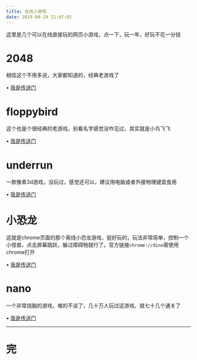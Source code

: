 ```yaml
---
title: 在线小游戏
date: 2019-08-19 21:07:02
---
```


这里是几个可以在线直接玩的网页小游戏，点一下，玩一年，好玩不花一分钱

# 2048
相信这个不用多说，大家都知道的，经典老游戏了

• [我是传送门](404/game/2048/)

# floppybird
这个也是个很经典的老游戏，别看名字感觉没咋见过，其实就是小鸟飞飞

• [我是传送门](/404/game/floppybird/)

# underrun
一款像素3d游戏，没玩过，感觉还可以，建议用电脑或者外接物理键盘食用

• [我是传送门](/404/game/underrun/)

# 小恐龙
这就是chrome页面的那个离线小恐龙游戏，挺好玩的，玩法非常简单，控制一个小怪兽，点击屏幕跳跃，躲过障碍物就行了。官方链接``chrome://dino``需使用chrome打开

• [我是传送门](/404/game/dinosaur/)

# nano
一个非常烧脑的游戏，难的不谈了，几十万人玩过这游戏，就七十几个通关了

• [我是传送门](http://nazo.one-story.cn/)

---
# 完
